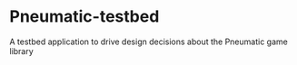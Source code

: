 Pneumatic-testbed
=================

A testbed application to drive design decisions about the Pneumatic game library
